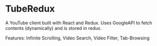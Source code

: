 # TubeRedux
A YouTube client built with React and Redux. Uses GoogleAPI to fetch contents (dynamically) and is stored in redux.

Features: Infinite Scrolling, Video Search, Video Filter, Tab-Browsing

